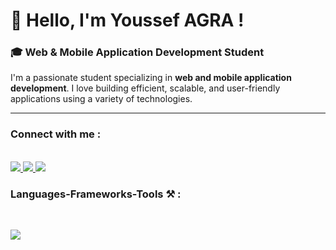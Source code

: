 # 👋 Hello, I'm Youssef AGRA !

### 🎓 Web & Mobile Application Development Student

  I'm a passionate student specializing in **web and mobile application development**. I love building efficient, scalable, and user-friendly applications using a variety of technologies. 

---

<h3 align="left">Connect with me :</h3>
<br>

<a href="https://www.linkedin.com/in/youssef-a-65248b1b6/">
  <img src="https://skillicons.dev/icons?i=linkedin">
</a>
<a href="https://stackoverflow.com/users/29004267/youssef-agra">
  <img src="https://skillicons.dev/icons?i=stackoverflow">
</a>
<a href="mailto:youssefagra3@gmail.com">
  <img src="https://skillicons.dev/icons?i=gmail"/>
</a>


<h3 align="left">Languages-Frameworks-Tools ⚒️ : </h3>
<br>
<p align="left">
  <a href="https://skillicons.dev">
    <img src="https://skillicons.dev/icons?i=html,css,javascript,bootstrap,c,cpp,php,mysql,laravel,java,spring,vscode,git,github,dotnet,linux,androidstudio,firebase,eclipse,notion" />
  </a>
</p>
